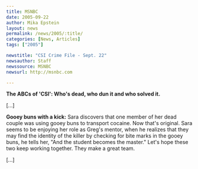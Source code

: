 ```yaml
---
title: MSNBC
date: 2005-09-22
author: Mika Epstein
layout: news
permalink: /news/2005/:title/
categories: [News, Articles]
tags: ["2005"]

newstitle: "CSI Crime File - Sept. 22"
newsauthor: Staff  
newssource: MSNBC  
newsurl: http://msnbc.com  

---
```


**The ABCs of 'CSI': Who's dead, who dun it and who solved it.**

[...]

**Gooey buns with a kick:** Sara discovers that one member of her dead couple was using gooey buns to transport cocaine. Now that's original. Sara seems to be enjoying her role as Greg's mentor, when he realizes that they may find the identity of the killer by checking for bite marks in the gooey buns, he tells her, "And the student becomes the master." Let's hope these two keep working together. They make a great team.

[...]

